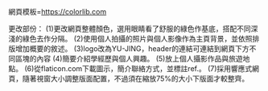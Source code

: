 網頁模板=https://colorlib.com

更改部份：
(1)更改網頁整體顏色，選用眼睛看了舒服的綠色作基底，搭配不同深淺的綠色去作分隔。
(2)使用個人拍攝的照片與個人影像作為主頁背景，並依照排版增加概要的敘述。
(3)logo改為YU-JING，header的連結可連結到網頁下方不同區塊的內容 
(4)簡要介紹學經歷與個人興趣。
(5)放上個人攝影作品與旅遊地點。
(6)從flaticon.com下載圖示，簡介聯絡方式，並標註ref.。
(7)採用響應式網頁，隨著視窗大小調整版面配置，不過須在縮放75%的大小下版面才較整齊。
